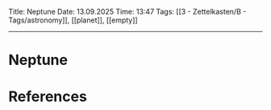 Title: Neptune
Date: 13.09.2025
Time: 13:47
Tags: [[3 - Zettelkasten/B - Tags/astronomy]], [[planet]], [[empty]]

---
# Neptune



# References